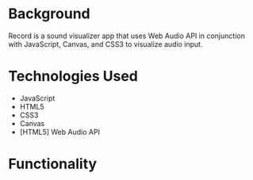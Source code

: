 # Background

Record is a sound visualizer app that uses Web Audio API in conjunction with JavaScript, Canvas, and CSS3 to visualize audio input. 

# Technologies Used

* JavaScript
* HTML5
* CSS3
* Canvas
* [HTML5] Web Audio API

# Functionality
